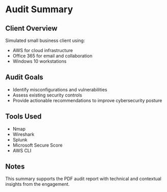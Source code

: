 # Audit Summary

## Client Overview
Simulated small business client using:
- AWS for cloud infrastructure
- Office 365 for email and collaboration
- Windows 10 workstations

## Audit Goals
- Identify misconfigurations and vulnerabilities
- Assess existing security controls
- Provide actionable recommendations to improve cybersecurity posture

## Tools Used
- Nmap
- Wireshark
- Splunk
- Microsoft Secure Score
- AWS CLI

## Notes
This summary supports the PDF audit report with technical and contextual insights from the engagement.
